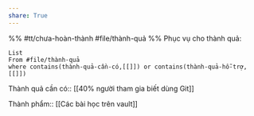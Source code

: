 ```yaml
---
share: True
---
```

%%
#tt/chưa-hoàn-thành 
#file/thành-quả
%%
Phục vụ cho thành quả:
```dataview
List 
From #file/thành-quả 
where contains(thành-quả-cần-có,[[]]) or contains(thành-quả-hỗ-trợ,[[]]) 
```
Thành quả cần có:: [[40% người tham gia biết dùng Git]]

Thành phẩm:: [[Các bài học trên vault]]
